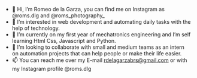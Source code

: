 - 👋 Hi, I’m Romeo de la Garza, you can find me on Instagram as @roms.dlg and @roms_photography_ 
- 👀 I’m interested in web development and automating daily tasks with the help of technology. 
- 🌱 I’m currently on my first year of mechatronics engineering and I’m self learning Html Css, Javascript and Python.
- 🏢 I’m looking to collaborate with small and medium teams as an intern on automation projects that can help people or make their life easier.  
- 📫 You can reach me over my E-mail rdelagarzabrs@gmail.com or with my Instagram profile @roms.dlg 
